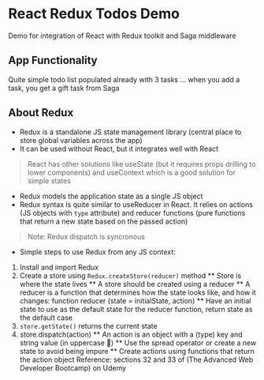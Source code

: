 # React Redux Todos Demo

Demo for integration of React with Redux toolkit and Saga middleware

## App Functionality

Quite simple todo list populated already with 3 tasks ... when you add a task, you get a gift task from Saga

## About Redux

* Redux is a standalone JS state management library (central place to store global variables across the app)
* It can be used without React, but it integrates well with React
> React has other solutions like useState (but it requires props drilling to lower components) and useContext which is a good solution for simple states
* Redux models the application state as a single JS object
* Redux syntax is quite similar to useReducer in React. It relies on actions (JS objects with `type` attribute) and reducer functions (pure functions that return a new state based on the passed action)
> Note: Redux dispatch is syncronous
* Simple steps to use Redux from any JS context:
1. Install and import Redux
2. Create a store using `Redux.createStore(reducer)` method
  ** Store is where the state lives
  ** A store should be created using a reducer
  ** A reducer is a function that determines how the state looks like, and how it changes: function reducer (state = initialState, action)
  ** Have an initial state to use as the default state for the reducer function, return state as the default case
3. `store.getState()` returns the current state
4. store.dispatch(action)
  ** An action is an object with a (type) key and string value (in uppercase 🙂)
  ** Use the spread operator or create a new state to avoid being impure
  ** Create actions using functions that return the action object
Reference: sections 32 and 33 of (The Advanced Web Developer Bootcamp) on Udemy
